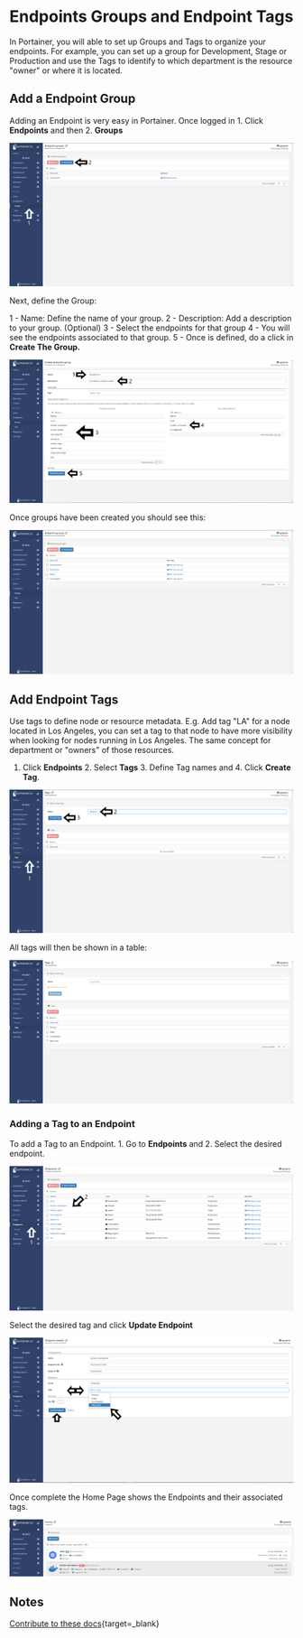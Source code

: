 # Endpoints Groups and Endpoint Tags

In Portainer, you will able to set up Groups and Tags to organize your endpoints. For example, you can set up a group for Development, Stage or Production and use the Tags to identify to which department is the resource "owner" or where it is located.

## Add a Endpoint Group

Adding an Endpoint is very easy in Portainer. Once logged in 1. Click <b>Endpoints</b> and then 2. <b>Groups</b>

![groups](assets/groups_1.png)

Next, define the Group:

1 - Name: Define the name of your group. 
2 - Description: Add a description to your group. (Optional)
3 - Select the endpoints for that group
4 - You will see the endpoints associated to that group. 
5 - Once is defined, do a click in <b>Create The Group.</b>

![groups](assets/groups_2.png)

Once groups have been created you should see this:

![groups](assets/groups_3.png)

## Add Endpoint Tags

Use tags to define node or resource metadata. E.g. Add tag "LA" for a node located in Los Angeles, you can set a tag to that node to have more visibility when looking for nodes running in Los Angeles. The same concept for department or "owners" of those resources.

1. Click <b>Endpoints</b> 2. Select <b>Tags</b> 3. Define Tag names and 4. Click <b>Create Tag</b>.

![groups](assets/groups_4.png)

All tags will then be shown in a table:

![groups](assets/groups_5.png)

### Adding a Tag to an Endpoint

To add a Tag to an Endpoint. 1. Go to <b>Endpoints</b> and 2. Select the desired endpoint.

![groups](assets/groups_6.png)

Select the desired tag and click <b>Update Endpoint</b>

![groups](assets/groups_7.png)

Once complete the Home Page shows the Endpoints and their associated tags.

![groups](assets/groups_8.png)

## Notes

[Contribute to these docs](https://github.com/portainer/portainer-docs/blob/master/contributing.md){target=_blank}